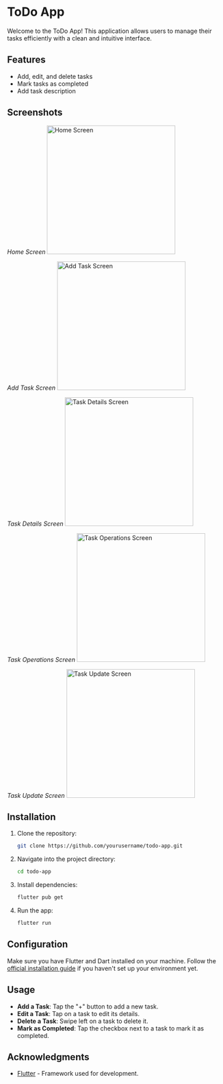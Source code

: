 # ToDo App

Welcome to the ToDo App! This application allows users to manage their tasks efficiently with a clean and intuitive interface.

## Features

- Add, edit, and delete tasks
- Mark tasks as completed
- Add task description

## Screenshots
*Home Screen*
<img src="results/home.png" alt="Home Screen" width="300"/>
<br>

*Add Task Screen*
<img src="results/create_task.png" alt="Add Task Screen" width="300"/>
<br>

*Task Details Screen*
<img src="results/task_detail.png" alt="Task Details Screen" width="300"/>
<br>

*Task Operations Screen*
<img src="results/delete_edit.png" alt="Task Operations Screen" width="300"/>
<br>

*Task Update Screen*
<img src="results/update_task.png" alt="Task Update Screen" width="300"/>
<br>


## Installation

1. Clone the repository:
    ```bash
    git clone https://github.com/yourusername/todo-app.git
    ```

2. Navigate into the project directory:
    ```bash
    cd todo-app
    ```

3. Install dependencies:
    ```bash
    flutter pub get
    ```

4. Run the app:
    ```bash
    flutter run
    ```

## Configuration

Make sure you have Flutter and Dart installed on your machine. Follow the [official installation guide](https://flutter.dev/docs/get-started/install) if you haven't set up your environment yet.

## Usage

- **Add a Task**: Tap the "+" button to add a new task.
- **Edit a Task**: Tap on a task to edit its details.
- **Delete a Task**: Swipe left on a task to delete it.
- **Mark as Completed**: Tap the checkbox next to a task to mark it as completed.

## Acknowledgments

- [Flutter](https://flutter.dev/) - Framework used for development.
